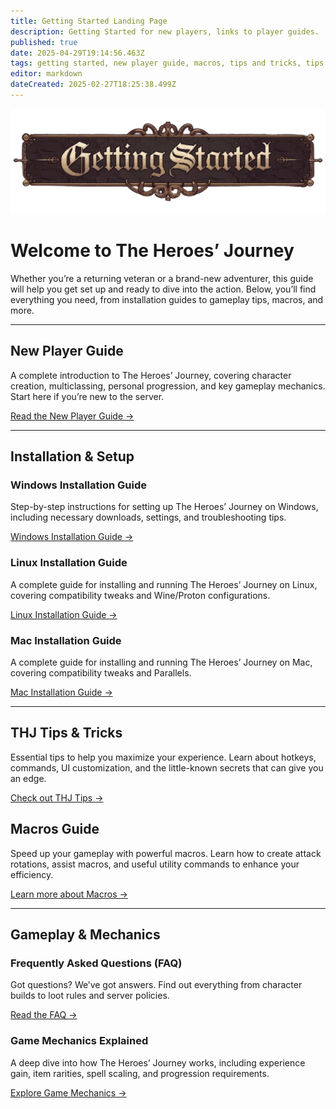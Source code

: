 ```yaml
---
title: Getting Started Landing Page
description: Getting Started for new players, links to player guides.
published: true
date: 2025-04-29T19:14:56.463Z
tags: getting started, new player guide, macros, tips and tricks, tips & tricks, gameplay, mechanics, installation guide
editor: markdown
dateCreated: 2025-02-27T18:25:38.499Z
---
```


![Getting Started Banner](/gettingstartedbanner.webp)

# Welcome to The Heroes’ Journey

Whether you’re a returning veteran or a brand-new adventurer, this guide will help you get set up and ready to dive into the action. Below, you’ll find everything you need, from installation guides to gameplay tips, macros, and more.

---

## New Player Guide

A complete introduction to The Heroes’ Journey, covering character creation, multiclassing, personal progression, and key gameplay mechanics. Start here if you’re new to the server.

[Read the New Player Guide →](https://wiki.heroesjourneyemu.com/en/getting-started/new-player-guide)

---

## Installation & Setup

### Windows Installation Guide

Step-by-step instructions for setting up The Heroes’ Journey on Windows, including necessary downloads, settings, and troubleshooting tips.

[Windows Installation Guide →](https://wiki.heroesjourneyemu.com/en/getting-started/installation-guide)

### Linux Installation Guide

A complete guide for installing and running The Heroes’ Journey on Linux, covering compatibility tweaks and Wine/Proton configurations.

[Linux Installation Guide →](https://wiki.heroesjourneyemu.com/en/getting-started/linux)

### Mac Installation Guide

A complete guide for installing and running The Heroes’ Journey on Mac, covering compatibility tweaks and Parallels.

[Mac Installation Guide →](https://wiki.heroesjourneyemu.com/en/getting-started/mac)

---

## THJ Tips & Tricks

Essential tips to help you maximize your experience. Learn about hotkeys, commands, UI customization, and the little-known secrets that can give you an edge.

[Check out THJ Tips →](https://wiki.heroesjourneyemu.com/en/getting-started/THJ-Tips)

## Macros Guide

Speed up your gameplay with powerful macros. Learn how to create attack rotations, assist macros, and useful utility commands to enhance your efficiency.

[Learn more about Macros →](https://wiki.heroesjourneyemu.com/en/getting-started/macros)

---

## Gameplay & Mechanics

### Frequently Asked Questions (FAQ)

Got questions? We’ve got answers. Find out everything from character builds to loot rules and server policies.

[Read the FAQ →](https://wiki.heroesjourneyemu.com/en/FAQs/)

### Game Mechanics Explained

A deep dive into how The Heroes’ Journey works, including experience gain, item rarities, spell scaling, and progression requirements.

[Explore Game Mechanics →](https://wiki.heroesjourneyemu.com/en/getting-started/game-mechanics)